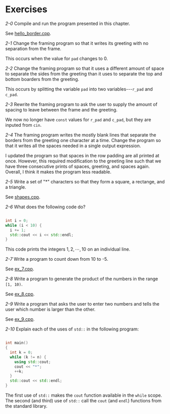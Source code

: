 # Exercises

*2-0* Compile and run the program presented in this chapter.

See [hello_border.cpp](./hello_border.cpp).

*2-1* Change the framing program so that it writes its greeting with no
separation from the frame.

This occurs when the value for `pad` changes to 0.

*2-2* Change the framing program so that it uses a different amount of space
to separate the sides from the greeting than it uses to separate the top and
bottom boarders from the greeting.

This occurs by splitting the variable `pad` into two variables---`r_pad` 
and `c_pad`. 

*2-3* Rewrite the framing program to ask the user to supply the amount of
spacing to leave between the frame and the greeting.

We now no longer have `const` values for `r_pad` and `c_pad`, but they are
inputed from `cin`.

*2-4* The framing program writes the mostly blank lines that separate the
borders from the greeting one character at a time. Change the program so that it
writes all the spaces needed in a single output expression.

I updated the program so that spaces in the row padding are all printed at
once. However, this required modification to the greeting line such that
we have three consecutive prints of spaces, greeting, and spaces again.
Overall, I think it makes the program less readable.

*2-5* Write a set of "\*" characters so that they form a square, a rectange,
and a triangle.

See [shapes.cpp](./shapes.cpp).

*2-6* What does the following code do?

```cpp

int i = 0;
while (i < 10) {
  i += 1;
  std::cout << i << std::endl;
}

```

This code prints the integers $1, 2, \cdots, 10$ on an individual line.

*2-7* Write a program to count down from 10 to -5.

See [ex_7.cpp](./ex_7.cpp).

*2-8* Write a program to generate the product of the numbers in the range
`[1, 10)`.

See [ex_8.cpp](./ex_8.cpp).

*2-9* Write a program that asks the user to enter two numbers and tells the user
which number is larger than the other.

See [ex_9.cpp](./ex_9.cpp).

*2-10* Explain each of the uses of `std::` in the following program:

```cpp

int main()
{
  int k = 0;
  while (k != n) {
    using std::cout;
    cout << "*";
    ++k;
  }
  std::cout << std::endl;
}

```

The first use of `std::` makes the `cout` function available in the `while` 
scope. The second (and third) use of `std::` call the `cout` (and `endl`) 
functions from the standard library.
